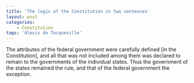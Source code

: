 ```yaml
---
title: 'The logic of the Constitution in two sentences'
layout: post
categories:
    - Constitution
tags: 'Alexis de Tocqueville'
---
```


The attributes of the federal government were carefully defined \[in the Constitution\], and all that was not included among them was declared to remain to the governments of the individual states. Thus the government of the states remained the rule, and that of the federal government the exception.